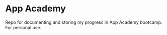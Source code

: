 # App Academy 

Repo for documenting and storing my progress in App Academy bootcamp. For personal use.
